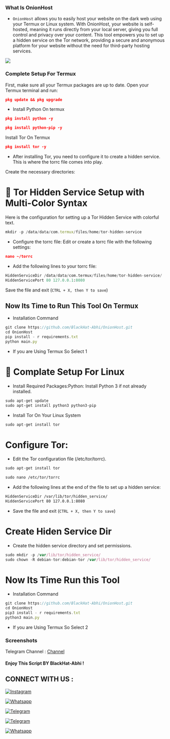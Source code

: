### What Is OnionHost 

- `OnionHost`  allows you to easily host your website on the dark web using your Termux or Linux system. With OnionHost, your website is self-hosted, meaning it runs directly from your local server, giving you full control and privacy over your content. This tool empowers you to set up a hidden service on the Tor network, providing a secure and anonymous platform for your website without the need for third-party hosting services.

<img src="https://i.ibb.co/7XjbzT4/IMG-20240915-200320-556.jpg">

### Complete Setup For Termux 
First, make sure all your Termux packages are up to date. Open your Termux terminal and run:

```json
pkg update && pkg upgrade

```

- Install Python On termux 
```json
pkg install python -y

```
```json
pkg install python-pip -y

```

Install Tor On Termux 

```json
pkg install tor -y

```
- After installing Tor, you need to configure it to create a hidden service. This is where the torrc file comes into play. 

Create the necessary directories:

# 🚀 Tor Hidden Service Setup with Multi-Color Syntax

Here is the configuration for setting up a Tor Hidden Service with colorful text.

```javascript
mkdir -p /data/data/com.termux/files/home/tor-hidden-service

```

- Configure the torrc file: Edit or create a torrc file with the following settings:

```json
nano ~/torrc

```

- Add the following lines to your torrc file:


```python
HiddenServiceDir /data/data/com.termux/files/home/tor-hidden-service/
HiddenServicePort 80 127.0.0.1:8080

```

Save the file and exit (`CTRL + X, then Y to save`)

## Now Its Time to Run This Tool On Termux

- Installation Command 
```javascript
git clone https://github.com/BlackHat-Abhi/OnionHost.git
cd OnionHost
pip install - r requirements.txt
python main.py 
```
- If you are Using Termux So Select 1 


# 🔵 Complate Setup For Linux 

- Install Required Packages:Python: Install Python 3 if not already installed.


```css
sudo apt-get update
sudo apt-get install python3 python3-pip
```
- Install Tor On Your Linux System 


```cpp
sudo apt-get install tor
```
# Configure Tor:
- Edit the Tor configuration file (/etc/tor/torrc).


```cpp
sudo apt-get install tor
```
```css
sudo nano /etc/tor/torrc
```

- Add the following lines at the end of the file to set up a hidden service:


```html
HiddenServiceDir /var/lib/tor/hidden_service/
HiddenServicePort 80 127.0.0.1:8080
```


- Save the file and exit (`CTRL + X, then Y to save`)

# Create Hiden Service Dir

- Create the hidden service directory and set permissions.

```javascript
sudo mkdir -p /var/lib/tor/hidden_service/
sudo chown -R debian-tor:debian-tor /var/lib/tor/hidden_service/
```

# Now Its Time Run this Tool 

- Installation Command 

```javascript
git clone https://github.com/BlackHat-Abhi/OnionHost.git
cd OnionHost
pip3 install - r requirements.txt
python3 main.py 
```
- If you are Using Termux So Select 2

### Screenshots



 Telegram Channel : [Channel](https://t.me/BlackHat_HackerX)

#### Enjoy This Script BY BlackHat-Abhi !

## CONNECT WITH US :


[![Instagram](https://img.shields.io/badge/INSTALGRAM-FOLLOW-red?style=for-the-badge&logo=instagram)](https://instagram.com/blackhat_abhi)


[![Whatsapp](https://img.shields.io/badge/WHATSAPP-CHANNEL-red?style=for-the-badge&logo=whatsapp)](https://bitly.ws/38Tf6)


[![Telegram](https://img.shields.io/badge/TELEGRAM-GROUP-red?style=for-the-badge&logo=telegram)](https://t.me/HackerX_Termux_Help)

[![Telegram](https://img.shields.io/badge/TELEGRAM-CHANNEL-red?style=for-the-badge&logo=telegram)](https://t.me/Blackhat_HackerX)

[![Whatsapp](https://img.shields.io/badge/WHATSAPP-JOINGROUP-red?style=for-the-badge&logo=whatsapp)](https://bit.ly/3LiuRV9)

  



